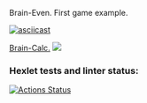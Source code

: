 Brain-Even. First game example.

[![asciicast](https://asciinema.org/a/043AcrpfqaLdILrnsEGExckuv.svg)](https://asciinema.org/a/043AcrpfqaLdILrnsEGExckuv)

[Brain-Calc.](https://asciinema.org/a/6Um8kSgk04F6EwlzC8Ou4h4SL)
<a href="https://codeclimate.com/github/slovanya/php-project-45/maintainability"><img src="https://api.codeclimate.com/v1/badges/f8cf69fc2a8b2ca156f4/maintainability" /></a>

### Hexlet tests and linter status:
[![Actions Status](https://github.com/slovanya/php-project-45/actions/workflows/hexlet-check.yml/badge.svg)](https://github.com/slovanya/php-project-45/actions)

